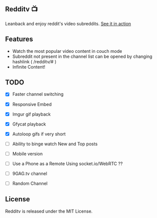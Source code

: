 Redditv :tv:
-------------

Leanback and enjoy reddit's video subreddits. [See it in action](https://avinayak.github.io/redditv/)

Features
--------

* Watch the most popular video content in couch mode
* Subreddit not present in the channel list can be opened by changing hashlink ( /redditv/#<SubredditName> )
* Infinite Content!


TODO
----

 - [x] Faster channel switching
 - [x] Responsive Embed
 - [x] Imgur gif playback
 - [x] Gfycat playback
 - [x] Autoloop gifs if very short
 - [ ] Ability to binge watch New and Top posts
 - [ ] Mobile version
 - [ ] Use a Phone as a Remote Using socket.io/WebRTC ??
 - [ ] 9GAG.tv channel
 - [ ] Random Channel


License
-------

Redditv is released under the MIT License.


